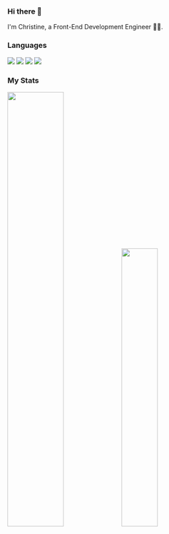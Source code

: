 ### Hi there 👋

I'm Christine, a Front-End Development Engineer 👧🏻.

### Languages
<span > <img src="https://img.shields.io/badge/-HTML5-E34F26?style=flat-square&logo=html5&logoColor=white" /> <img src="https://img.shields.io/badge/-CSS3-1572B6?style=flat-square&logo=css3" /> <img src="https://img.shields.io/badge/-JavaScript-oringe?style=flat-square&logo=javascript" /> <img src="https://img.shields.io/badge/-TypeScript-blue?style=flat-square&logo=typescript&logoColor=white" />
</span>

### My Stats
<div> 
<img width="50%" src="https://github-readme-stats.vercel.app/api?username=Christine-Only&hide_title=true&hide_border=true&show_icons=trueline_height=21&text_color=000&icon_color=000&bg_color=0,ea6161,ffc64d,fffc4d,52fa5a&theme=graywhite" />

<img width="40%" src="https://github-readme-stats.vercel.app/api/top-langs/?username=Christine-Only&hide_title=true&hide_border=true&layout=compact&langs_count=6&text_color=000&icon_color=fff&bg_color=0,52fa5a,4dfcff,c64dff&theme=graywhite" />
</div>
